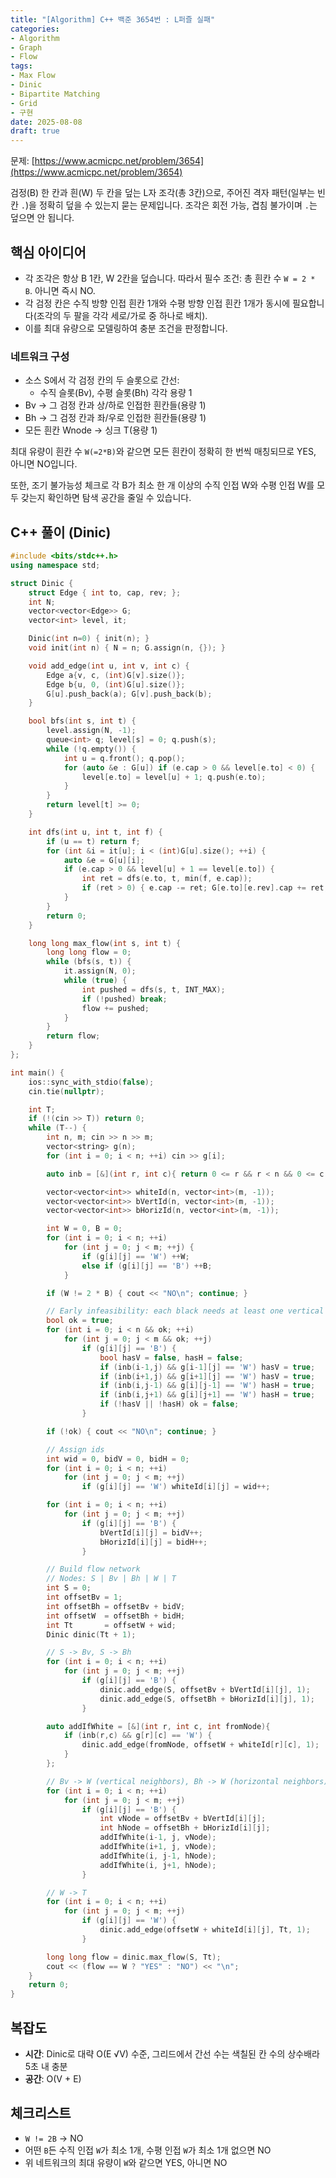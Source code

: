 ```yaml
---
title: "[Algorithm] C++ 백준 3654번 : L퍼즐 실패"
categories:
- Algorithm
- Graph
- Flow
tags:
- Max Flow
- Dinic
- Bipartite Matching
- Grid
- 구현
date: 2025-08-08
draft: true
---
```


문제: [https://www.acmicpc.net/problem/3654](https://www.acmicpc.net/problem/3654)

검정(B) 한 칸과 흰(W) 두 칸을 덮는 L자 조각(총 3칸)으로, 주어진 격자 패턴(일부는 빈 칸 `.`)을 정확히 덮을 수 있는지 묻는 문제입니다. 조각은 회전 가능, 겹침 불가이며 `.`는 덮으면 안 됩니다.

## 핵심 아이디어

- 각 조각은 항상 B 1칸, W 2칸을 덮습니다. 따라서 필수 조건: 총 흰칸 수 `W = 2 * B`. 아니면 즉시 NO.
- 각 검정 칸은 수직 방향 인접 흰칸 1개와 수평 방향 인접 흰칸 1개가 동시에 필요합니다(조각의 두 팔을 각각 세로/가로 중 하나로 배치).
- 이를 최대 유량으로 모델링하여 충분 조건을 판정합니다.

### 네트워크 구성

- 소스 S에서 각 검정 칸의 두 슬롯으로 간선:
  - 수직 슬롯(Bv), 수평 슬롯(Bh) 각각 용량 1
- Bv → 그 검정 칸과 상/하로 인접한 흰칸들(용량 1)
- Bh → 그 검정 칸과 좌/우로 인접한 흰칸들(용량 1)
- 모든 흰칸 Wnode → 싱크 T(용량 1)

최대 유량이 흰칸 수 `W(=2*B)`와 같으면 모든 흰칸이 정확히 한 번씩 매칭되므로 YES, 아니면 NO입니다.

또한, 조기 불가능성 체크로 각 B가 최소 한 개 이상의 수직 인접 W와 수평 인접 W를 모두 갖는지 확인하면 탐색 공간을 줄일 수 있습니다.

## C++ 풀이 (Dinic)

```cpp
#include <bits/stdc++.h>
using namespace std;

struct Dinic {
    struct Edge { int to, cap, rev; };
    int N;
    vector<vector<Edge>> G;
    vector<int> level, it;

    Dinic(int n=0) { init(n); }
    void init(int n) { N = n; G.assign(n, {}); }

    void add_edge(int u, int v, int c) {
        Edge a{v, c, (int)G[v].size()};
        Edge b{u, 0, (int)G[u].size()};
        G[u].push_back(a); G[v].push_back(b);
    }

    bool bfs(int s, int t) {
        level.assign(N, -1);
        queue<int> q; level[s] = 0; q.push(s);
        while (!q.empty()) {
            int u = q.front(); q.pop();
            for (auto &e : G[u]) if (e.cap > 0 && level[e.to] < 0) {
                level[e.to] = level[u] + 1; q.push(e.to);
            }
        }
        return level[t] >= 0;
    }

    int dfs(int u, int t, int f) {
        if (u == t) return f;
        for (int &i = it[u]; i < (int)G[u].size(); ++i) {
            auto &e = G[u][i];
            if (e.cap > 0 && level[u] + 1 == level[e.to]) {
                int ret = dfs(e.to, t, min(f, e.cap));
                if (ret > 0) { e.cap -= ret; G[e.to][e.rev].cap += ret; return ret; }
            }
        }
        return 0;
    }

    long long max_flow(int s, int t) {
        long long flow = 0;
        while (bfs(s, t)) {
            it.assign(N, 0);
            while (true) {
                int pushed = dfs(s, t, INT_MAX);
                if (!pushed) break;
                flow += pushed;
            }
        }
        return flow;
    }
};

int main() {
    ios::sync_with_stdio(false);
    cin.tie(nullptr);

    int T; 
    if (!(cin >> T)) return 0;
    while (T--) {
        int n, m; cin >> n >> m;
        vector<string> g(n);
        for (int i = 0; i < n; ++i) cin >> g[i];

        auto inb = [&](int r, int c){ return 0 <= r && r < n && 0 <= c && c < m; };

        vector<vector<int>> whiteId(n, vector<int>(m, -1));
        vector<vector<int>> bVertId(n, vector<int>(m, -1));
        vector<vector<int>> bHorizId(n, vector<int>(m, -1));

        int W = 0, B = 0;
        for (int i = 0; i < n; ++i)
            for (int j = 0; j < m; ++j) {
                if (g[i][j] == 'W') ++W;
                else if (g[i][j] == 'B') ++B;
            }

        if (W != 2 * B) { cout << "NO\n"; continue; }

        // Early infeasibility: each black needs at least one vertical and one horizontal white neighbor
        bool ok = true;
        for (int i = 0; i < n && ok; ++i)
            for (int j = 0; j < m && ok; ++j)
                if (g[i][j] == 'B') {
                    bool hasV = false, hasH = false;
                    if (inb(i-1,j) && g[i-1][j] == 'W') hasV = true;
                    if (inb(i+1,j) && g[i+1][j] == 'W') hasV = true;
                    if (inb(i,j-1) && g[i][j-1] == 'W') hasH = true;
                    if (inb(i,j+1) && g[i][j+1] == 'W') hasH = true;
                    if (!hasV || !hasH) ok = false;
                }

        if (!ok) { cout << "NO\n"; continue; }

        // Assign ids
        int wid = 0, bidV = 0, bidH = 0;
        for (int i = 0; i < n; ++i)
            for (int j = 0; j < m; ++j)
                if (g[i][j] == 'W') whiteId[i][j] = wid++;

        for (int i = 0; i < n; ++i)
            for (int j = 0; j < m; ++j)
                if (g[i][j] == 'B') {
                    bVertId[i][j] = bidV++;
                    bHorizId[i][j] = bidH++;
                }

        // Build flow network
        // Nodes: S | Bv | Bh | W | T
        int S = 0;
        int offsetBv = 1;
        int offsetBh = offsetBv + bidV;
        int offsetW  = offsetBh + bidH;
        int Tt       = offsetW + wid;
        Dinic dinic(Tt + 1);

        // S -> Bv, S -> Bh
        for (int i = 0; i < n; ++i)
            for (int j = 0; j < m; ++j)
                if (g[i][j] == 'B') {
                    dinic.add_edge(S, offsetBv + bVertId[i][j], 1);
                    dinic.add_edge(S, offsetBh + bHorizId[i][j], 1);
                }

        auto addIfWhite = [&](int r, int c, int fromNode){
            if (inb(r,c) && g[r][c] == 'W') {
                dinic.add_edge(fromNode, offsetW + whiteId[r][c], 1);
            }
        };

        // Bv -> W (vertical neighbors), Bh -> W (horizontal neighbors)
        for (int i = 0; i < n; ++i)
            for (int j = 0; j < m; ++j)
                if (g[i][j] == 'B') {
                    int vNode = offsetBv + bVertId[i][j];
                    int hNode = offsetBh + bHorizId[i][j];
                    addIfWhite(i-1, j, vNode);
                    addIfWhite(i+1, j, vNode);
                    addIfWhite(i, j-1, hNode);
                    addIfWhite(i, j+1, hNode);
                }

        // W -> T
        for (int i = 0; i < n; ++i)
            for (int j = 0; j < m; ++j)
                if (g[i][j] == 'W') {
                    dinic.add_edge(offsetW + whiteId[i][j], Tt, 1);
                }

        long long flow = dinic.max_flow(S, Tt);
        cout << (flow == W ? "YES" : "NO") << "\n";
    }
    return 0;
}
```

## 복잡도

- **시간**: Dinic로 대략 O(E √V) 수준, 그리드에서 간선 수는 색칠된 칸 수의 상수배라 5초 내 충분
- **공간**: O(V + E)

## 체크리스트

- `W != 2B` → NO
- 어떤 `B`든 수직 인접 `W`가 최소 1개, 수평 인접 `W`가 최소 1개 없으면 NO
- 위 네트워크의 최대 유량이 `W`와 같으면 YES, 아니면 NO




